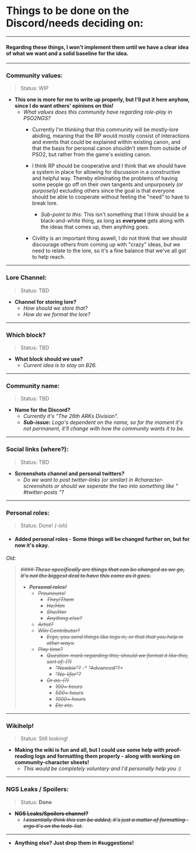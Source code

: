 # Things to be done on the Discord/needs deciding on:
---

#### Regarding these things, I won't implement them until we have a clear idea of what we want and a solid baseline for the idea. 


---

### Community values:

> Status: WIP

- **This one is more for me to write up properly, but I'll put it here anyhow, since I do want others' opinions on this!**
	- *What values does this community have regarding role-play in PSO2NGS?*
		- Currently I'm thinking that this community will be mostly-lore abiding, meaning that the RP would mostly consist of interactions and events that could be explained within existing canon, and that the basis for personal canon shouldn't stem from outside of PSO2, but rather from the game's existing canon.
		- I think RP should be cooperative and I think that we should have a system in place for allowing for discussion in a constructive and helpful way. Thereby eliminating the problems of having some people go off on their own tangents and unpurposely *(or purposely)* excluding others since the goal is that everyone should be able to cooperate without feeling the "need" to have to break lore.
			- *Sub-point to this:* This isn't something that I think should be a black-and-white thing, as long as **everyone** gets along with the ideas that comes up, then anything goes. 

		- Civility is an important thing aswell, I do not think that we should discourage others from coming up with "crazy" ideas, but we need to relate to the lore, so it's a fine balance that we've all got to help reach.

---
### Lore Channel:

> Status: TBD

- **Channel for storing lore?**
	- *How should we store that?*
	- *How do we format the lore?*

---

### Which block?

> Status: TBD

- **What block should we use?**
	- *Current idea is to stay on B26.*

---

### Community name:

> Status: TBD

- **Name for the Discord?**
	- *Currently it's "The 26th ARKs Division"*.
	- ***Sub-issue:*** *Logo's dependent on the name, so for the moment it's not permanent, it'll change with how the community wants it to be.*

---

### Social links (where?):

> Status: TBD

- **Screenshots channel and personal twitters?**
	- *Do we want to post twitter-links (or similar) in #character-screenshots or should we seperate the two into something like " #twitter-posts "?*

---

### Personal roles: 

> Status: Done! *(-ish)*

- #### Added personal roles - Some things will be changed further on, but for now it's okay.

*Old:*
> *~~#### **These specifically are things that can be changed as we go, it's not the biggest deal to have this come as it goes.**~~*
> - *~~**Personal roles!**~~*
> 	- *~~*Prounouns!*~~*
> 		- *~~They/Them~~*
> 		- *~~He/Him~~*
> 		- *~~She/Her~~*
> 		- *~~Anything else?~~*
> 	- *~~*Artist?*~~*
> 	- *~~*Wiki Contributor?*~~*
> 		- *~~Ergo, you send things like logs in, or that that you help in other ways.~~*
> 	- ~~*Play time?*~~
> 		- ~~*Question-mark regarding this; should we format it like this, sort of: (?)*~~
> 			- *~~"Newbie"?~~*
> 			-* ~~"Advanced"?~~*
> 			- *~~"No-lifer"?~~*
> 		- *~~Or as: (?)~~*
> 			- *~~100+ hours~~*
> 			- *~~500+ hours~~*
> 			- *~~1000+ hours~~*
> 			- *~~Etc etc.~~*


---

### Wikihelp!

> Status: Still looking!

- **Making the wiki is fun and all, but I could use some help with proof-reading logs and formatting them properly - along with working on community-character sheets!**
	- *This would be completely voluntary and I'd personally help you :)*

---

### NGS Leaks / Spoilers:

> Status: **Done**

- ~~**NGS Leaks/Spoilers channel?**~~
	- ~~*I essentially think this can be added, it's just a matter of formatting - ergo it's on the todo-list.*~~
---
- **Anything else? Just drop them in #suggestions!**